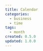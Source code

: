 ```yaml
---
title: Calendar
categories:
  - business
  - time
tags:
  - month
created: 0.5.0
updated: 1.0.0
---
```

